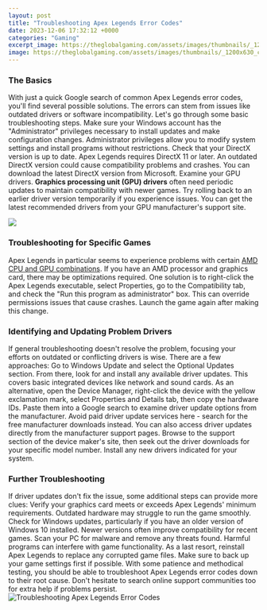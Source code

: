 ```yaml
---
layout: post
title: "Troubleshooting Apex Legends Error Codes"
date: 2023-12-06 17:32:12 +0000
categories: "Gaming"
excerpt_image: https://theglobalgaming.com/assets/images/thumbnails/_1200x630_crop_center-center_82_none/how-to-fix-error-code-10011-in-apex-legends.jpeg?mtime=1667828647
image: https://theglobalgaming.com/assets/images/thumbnails/_1200x630_crop_center-center_82_none/how-to-fix-error-code-10011-in-apex-legends.jpeg?mtime=1667828647
---
```


### The Basics
With just a quick Google search of common Apex Legends error codes, you'll find several possible solutions. The errors can stem from issues like outdated drivers or software incompatibility. Let's go through some basic troubleshooting steps.
Make sure your Windows account has the "Administrator" privileges necessary to install updates and make configuration changes. Administrator privileges allow you to modify system settings and install programs without restrictions. 
Check that your DirectX version is up to date. Apex Legends requires DirectX 11 or later. An outdated DirectX version could cause compatibility problems and crashes. You can download the latest DirectX version from Microsoft.
Examine your GPU drivers. **Graphics processing unit (GPU) drivers** often need periodic updates to maintain compatibility with newer games. Try rolling back to an earlier driver version temporarily if you experience issues. You can get the latest recommended drivers from your GPU manufacturer's support site.

![](https://techspark.in/wp-content/uploads/2022/12/how-to-fix-game-logic-error-apex-legends-768x400.jpeg)
### Troubleshooting for Specific Games 
Apex Legends in particular seems to experience problems with certain [AMD CPU and GPU combinations](https://store.fi.io.vn/dear-person-behind-me-you-look-great-today). If you have an AMD processor and graphics card, there may be optimizations required.
One solution is to right-click the Apex Legends executable, select Properties, go to the Compatibility tab, and check the "Run this program as administrator" box. This can override permissions issues that cause crashes. Launch the game again after making this change.
### Identifying and Updating Problem Drivers
If general troubleshooting doesn't resolve the problem, focusing your efforts on outdated or conflicting drivers is wise. There are a few approaches:
Go to Windows Update and select the Optional Updates section. From there, look for and install any available driver updates. This covers basic integrated devices like network and sound cards. 
As an alternative, open the Device Manager, right-click the device with the yellow exclamation mark, select Properties and Details tab, then copy the hardware IDs. Paste them into a Google search to examine driver update options from the manufacturer. Avoid paid driver update services here - search for the free manufacturer downloads instead. 
You can also access driver updates directly from the manufacturer support pages. Browse to the support section of the device maker's site, then seek out the driver downloads for your specific model number. Install any new drivers indicated for your system.
### Further Troubleshooting 
If driver updates don't fix the issue, some additional steps can provide more clues:
Verify your graphics card meets or exceeds Apex Legends' minimum requirements. Outdated hardware may struggle to run the game smoothly. 
Check for Windows updates, particularly if you have an older version of Windows 10 installed. Newer versions often improve compatibility for recent games.
Scan your PC for malware and remove any threats found. Harmful programs can interfere with game functionality. 
As a last resort, reinstall Apex Legends to replace any corrupted game files. Make sure to back up your game settings first if possible.
With some patience and methodical testing, you should be able to troubleshoot Apex Legends error codes down to their root cause. Don't hesitate to search online support communities too for extra help if problems persist.
![Troubleshooting Apex Legends Error Codes](https://theglobalgaming.com/assets/images/thumbnails/_1200x630_crop_center-center_82_none/how-to-fix-error-code-10011-in-apex-legends.jpeg?mtime=1667828647)